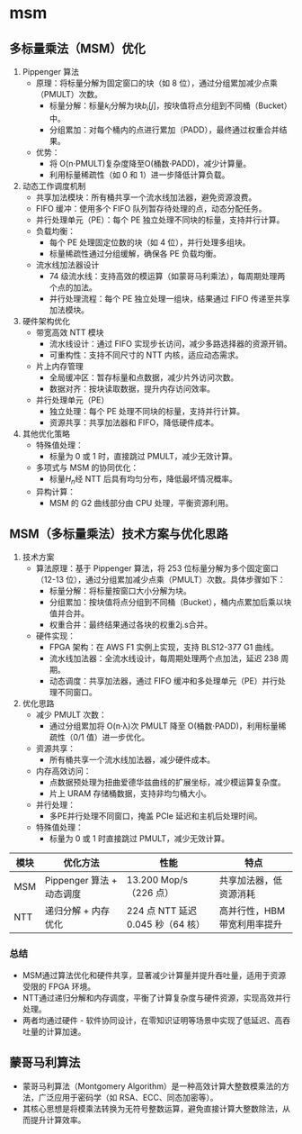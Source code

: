 # msm
## 多标量乘法（MSM）优化
1. Pippenger 算法
    * 原理：将标量分解为固定窗口的块（如 8 位），通过分组累加减少点乘（PMULT）次数。
        * 标量分解：标量$k_i$分解为块$b_i[j]$，按块值将点分组到不同桶（Bucket）中。
        * 分组累加：对每个桶内的点进行累加（PADD），最终通过权重合并结果。
    * 优势：
        * 将 O(n⋅PMULT)复杂度降至O(桶数⋅PADD)，减少计算量。
        * 利用标量稀疏性（如 0 和 1）进一步降低计算负载。
2. 动态工作调度机制
    * 共享加法模块：所有桶共享一个流水线加法器，避免资源浪费。
    * FIFO 缓冲：使用多个 FIFO 队列暂存待处理的点，动态分配任务。
    * 并行处理单元（PE）：每个 PE 独立处理不同块的标量，支持并行计算。
    * 负载均衡：
        * 每个 PE 处理固定位数的块（如 4 位），并行处理多组块。
        * 标量稀疏性通过分组缓解，确保各 PE 负载均衡。
    * 流水线加法器设计
        * 74 级流水线：支持高效的模运算（如蒙哥马利乘法），每周期处理两个点的加法。
        * 并行处理流程：每个 PE 独立处理一组块，结果通过 FIFO 传递至共享加法模块。
3. 硬件架构优化
    * 带宽高效 NTT 模块
        * 流水线设计：通过 FIFO 实现步长访问，减少多路选择器的资源开销。
        * 可重构性：支持不同尺寸的 NTT 内核，适应动态需求。
    * 片上内存管理
        * 全局缓冲区：暂存标量和点数据，减少片外访问次数。
        * 数据对齐：按块读取数据，提升内存访问效率。
    * 并行处理单元（PE）
        * 独立处理：每个 PE 处理不同块的标量，支持并行计算。
        * 资源共享：共享加法器和 FIFO，降低硬件成本。
4. 其他优化策略
    * 特殊值处理：
        * 标量为 0 或 1 时，直接跳过 PMULT，减少无效计算。
    * 多项式与 MSM 的协同优化：
        * 标量$H_n$经 NTT 后具有均匀分布，降低最坏情况概率。
    * 异构计算：
        * MSM 的 G2 曲线部分由 CPU 处理，平衡资源利用。

## MSM（多标量乘法）技术方案与优化思路
1. 技术方案
    * 算法原理：基于 Pippenger 算法，将 253 位标量分解为多个固定窗口（12-13 位），通过分组累加减少点乘（PMULT）次数。具体步骤如下：
        * 标量分解：将标量按窗口大小分解为块。
        * 分组累加：按块值将点分组到不同桶（Bucket），桶内点累加后乘以块值并合并。
        * 权重合并：最终结果通过各块的权重2j.s合并。
    * 硬件实现：
        * FPGA 架构：在 AWS F1 实例上实现，支持 BLS12-377 G1 曲线。
        * 流水线加法器：全流水线设计，每周期处理两个点加法，延迟 238 周期。
        * 动态调度：共享加法器，通过 FIFO 缓冲和多处理单元（PE）并行处理不同窗口。
2. 优化思路
    * 减少 PMULT 次数：
        * 通过分组累加将 O(n⋅λ)次 PMULT 降至 O(桶数⋅PADD)，利用标量稀疏性（0/1 值）进一步优化。
    * 资源共享：
        * 所有桶共享一个流水线加法器，减少硬件成本。
    * 内存高效访问：
        * 点数据预处理为扭曲爱德华兹曲线的扩展坐标，减少模运算复杂度。
        * 片上 URAM 存储桶数据，支持非均匀桶大小。
    * 并行处理：
        * 多PE并行处理不同窗口，掩盖 PCIe 延迟和主机后处理时间。
    * 特殊值处理：
        * 标量为 0 或 1 时直接跳过 PMULT，减少无效计算。

| 模块 | 优化方法 | 性能 | 特点 |
| ---- | ---- | ---- | ---- |
| MSM | Pippenger 算法 + 动态调度 | 13.200 Mop/s（226 点） | 共享加法器，低资源消耗 |
| NTT | 递归分解 + 内存优化 | 224 点 NTT 延迟 0.045 秒（64 核） | 高并行性，HBM 带宽利用率提升 |

### 总结
* MSM通过算法优化和硬件共享，显著减少计算量并提升吞吐量，适用于资源受限的 FPGA 环境。
* NTT通过递归分解和内存调度，平衡了计算复杂度与硬件资源，实现高效并行处理。
* 两者均通过硬件 - 软件协同设计，在零知识证明等场景中实现了低延迟、高吞吐量的计算加速。

## 蒙哥马利算法
* 蒙哥马利算法（Montgomery Algorithm）是一种高效计算大整数模乘法的方法，广泛应用于密码学（如 RSA、ECC、同态加密等）。
* 其核心思想是将模乘法转换为无符号整数运算，避免直接计算大整数除法，从而提升计算效率。